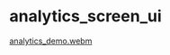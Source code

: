 # analytics_screen_ui

[analytics_demo.webm](https://user-images.githubusercontent.com/107034068/232179066-01bacc56-7bb7-4aae-90b9-fe7aaae5d955.webm)
